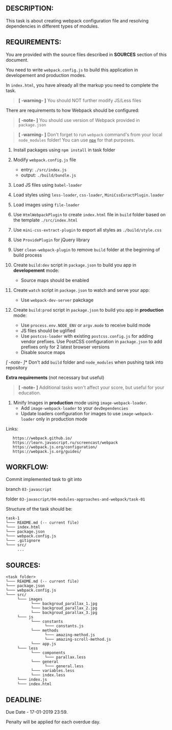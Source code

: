 ## DESCRIPTION:

This task is about creating webpack configuration file and resolving dependencies in different types of modules.

## REQUIREMENTS:

You are provided with the source files described in **SOURCES** section of this document.

You need to write `webpack.config.js` to build this application in developement and production modes.

In `index.html`, you have already all the markup you need to complete the task.

>**[ -warning- ]** You should NOT further modify JS/Less files

There are requirements to how Webpack should be configured:

>**[ -note- ]** You should use version of Webpack provided in `package.json`

>**[ -warning- ]** Don't forget to run `webpack` command's from your local `node_modules` folder! You can use [`npx`](https://stackoverflow.com/questions/9679932/how-to-use-package-installed-locally-in-node-modules?utm_medium=organic&utm_source=google_rich_qa&utm_campaign=google_rich_qa) for that purposes.


1. Install packages using `npm install` in task folder

1. Modify `webpack.config.js` file
    - entry: `./src/index.js`
    - output: `./build/bundle.js`

1. Load JS files using `babel-loader`

1. Load styles using `less-loader`, `css-loader`, `MiniCssExractPlugin.loader`

1. Load images using `file-loader`

1. Use `HtmlWebpackPlugin` to create `index.html` file in `build` folder based on the template `./src/index.html`

1. Use `mini-css-extract-plugin` to export all styles as `./build/style.css`

1. Use `ProvidePlugin` for jQuery library

1. User `clean-webpack-plugin` to remove `build` folder at the beginning of build process

1. Create `build:dev` script in `package.json` to build you app in **developement** mode:
    - Source maps should be enabled

1. Create `watch` script in `package.json` to watch and serve your app:
    - Use `webpack-dev-server` pakckage

1. Create `build:prod` script in `package.json` to build you app in **production** mode:
    - Use `process.env.NODE_ENV` or `argv.mode` to receive build mode
    - JS files should be uglified
    - Use `postcss-loader` with existing `postcss.config.js` for adding vendor prefixes. Use PostCSS configuration in `package.json` to add prefixes only for 2 latest browser versions
    - Disable source maps

*[ -note- ]** Don't add `build` folder and `node_modules` when pushing task into repository

**Extra requirements** (not necessary but useful)

>**[ -note- ]** Additional tasks won't affect your score, but useful for your education.

1. Minify Images in **production** mode using `image-webpack-loader`.
      - Add `image-webpack-loader` to your `devDependencies`
      - Update loaders configuration for images to use `image-webpack-loader` only in production mode


Links: 
       
       https://webpack.github.io/
       https://learn.javascript.ru/screencast/webpack
       https://webpack.js.org/configuration/
       https://webpack.js.org/guides/


## WORKFLOW:

Commit implemented task to git into

branch `03-javascript`

folder `03-javascript/04-modules-approaches-and-webpack/task-01`


Structure of the task should be:
```
task-1
└─── README.md (-- current file)
└─── index.html
└─── package.json   
└─── webpack.config.js
└─── .gitignore
└─── src/
     ...
```

## SOURCES:

```
<task folder>
└─── README.md (-- current file)
└─── package.json
└─── webpack.config.js
└─── src/
     └─── images
           └─── backgroud_parallax_1.jpg
           └─── backgroud_parallax_2.jpg
           └─── backgroud_parallax_3.jpg
     └─── js
           └─── constants
                 └─── constants.js
           └─── methods
                 └─── amazing-method.js
                 └─── amazing-scroll-method.js
           └─── app.js
     └─── less
           └─── components
                 └─── parallax.less
           └─── general
                 └─── general.less
           └─── variables.less
           └─── index.less
     └─── index.js
     └─── index.html
```

## DEADLINE:

Due Date - 17-01-2019 23:59.

Penalty will be applied for each overdue day.